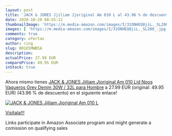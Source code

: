 ```yaml
---
layout: post
title: 'JACK & JONES Jjiliam Jjoriginal Am 010 L al 43.96 % de descuento'
date: 2020-10-20 08:55:12
thumbnailImage: 'https://m.media-amazon.com/images/I/31ONHEQ8jiL._SL200_.jpg'
images: [ 'https://m.media-amazon.com/images/I/31ONHEQ8jiL._SL200_.jpg' ]
comments: true
category: ofertas
author: ring
slug: B01E5MWB5A
description:
actualPrice: 27.99 EUR
comparePrice: 49.95 EUR
inStock: true
---
```


Ahora mismo tienes [JACK & JONES Jjiliam Jjoriginal Am 010 Lid Noos Vaqueros  Grey Denim  30W / 32L para Hombre](https://www.amazon.es/dp/B01E5MWB5A/?tag=tolees-21) a 27.99 EUR (original: 49.95 EUR) (43.96 %  de descuento) en el siguiente enlace!

[![JACK & JONES Jjiliam Jjoriginal Am 010 L](https://m.media-amazon.com/images/I/31ONHEQ8jiL._SL200_.jpg)](https://www.amazon.es/dp/B01E5MWB5A/?tag=tolees-21)

[Visítala!!!](https://www.amazon.es/dp/B01E5MWB5A/?tag=tolees-21)

Links participate in Amazon Associate program and might generate a comission on qualifying sales
